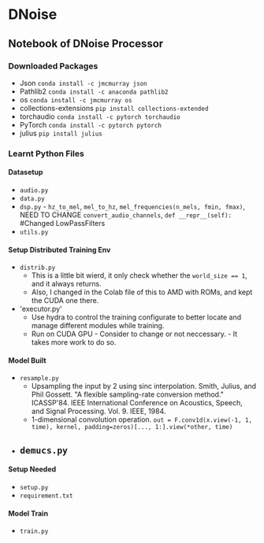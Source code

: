 # DNoise


## Notebook of DNoise Processor 
### Downloaded Packages 
- Json `conda install -c jmcmurray json`
- Pathlib2 `conda install -c anaconda pathlib2`
- os `conda install -c jmcmurray os`
- collections-extensions `pip install collections-extended`
- torchaudio `conda install -c pytorch torchaudio`
- PyTorch `conda install -c pytorch pytorch`
- julius `pip install julius`


### Learnt Python Files
#### Datasetup
- `audio.py`
- `data.py`
- `dsp.py` - `hz_to_mel`, `mel_to_hz`, `mel_frequencies(n_mels, fmin, fmax)`, NEED TO CHANGE `convert_audio_channels`,   `def __repr__(self):` #Changed LowPassFilters
- `utils.py`

#### Setup Distributed Training Env
- `distrib.py`
  - This is a little bit wierd, it only check whether the `world_size == 1`, and it always returns.
  - Also, I changed in the Colab file of this to AMD with ROMs, and kept the CUDA one there. 
- 'executor.py'
  - Use hydra to control the training configurate to better locate and manage different modules while training.
  - Run on CUDA GPU - Consider to change or not neccessary. - It takes more work to do so. 

#### Model Built
- `resample.py`
  - Upsampling the input by 2 using sinc interpolation.
    Smith, Julius, and Phil Gossett. "A flexible sampling-rate conversion method."
    ICASSP'84. IEEE International Conference on Acoustics, Speech, and Signal Processing.
    Vol. 9. IEEE, 1984.
  - 1-dimensional convolution operation. `out = F.conv1d(x.view(-1, 1, time), kernel, padding=zeros)[..., 1:].view(*other, time)`
- `demucs.py`
  - 
 
#### Setup Needed
- `setup.py`
- `requirement.txt`

#### Model Train
- `train.py`



